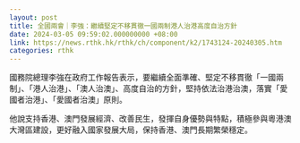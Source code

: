 ```yaml
---
layout: post
title: 全國兩會｜李強：繼續堅定不移貫徹一國兩制港人治港高度自治方針
date: 2024-03-05 09:59:02.000000000 +08:00
link: https://news.rthk.hk/rthk/ch/component/k2/1743124-20240305.htm
categories: rthk
---
```


國務院總理李強在政府工作報告表示，要繼續全面準確、堅定不移貫徹「一國兩制」、「港人治港」、「澳人治澳」、高度自治的方針，堅持依法治港治澳，落實「愛國者治港」、「愛國者治澳」原則。 

他說支持香港、澳門發展經濟、改善民生，發揮自身優勢與特點，積極參與粵港澳大灣區建設，更好融入國家發展大局，保持香港、澳門長期繁榮穩定。

